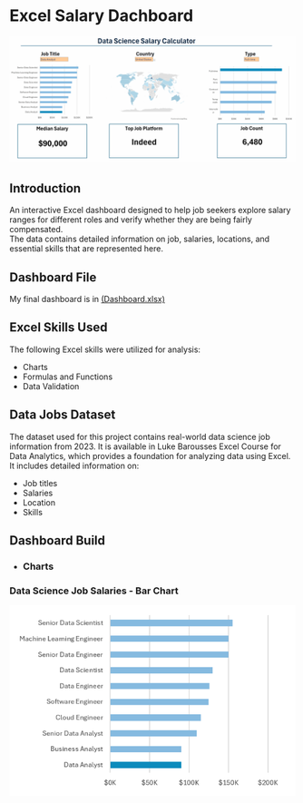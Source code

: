 # Excel Salary Dachboard

![Dashboard Analysis](./images/dashboard.gif)
## Introduction
An interactive Excel dashboard designed to help job seekers explore salary ranges for different roles and verify whether they are being fairly compensated.  
The data contains detailed information on job, salaries, locations, and essential skills that are represented here.

## Dashboard File

My final dashboard is in [(Dashboard.xlsx)](Dashboard.xlsx)

## Excel Skills Used
The following Excel skills were utilized for analysis:

- Charts
- Formulas and Functions
- Data Validation

## Data Jobs Dataset
The dataset used for this project contains real-world data science job information from 2023. It is available in Luke Barousses Excel Course for Data Analytics, which provides a foundation for analyzing data using Excel. It includes detailed information on:

- Job titles
- Salaries
- Location
- Skills

## Dashboard Build

 - ### Charts

 ### Data Science Job Salaries - Bar Chart

 ![Salaries](images/Salaries_US.PNG)